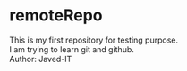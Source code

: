 # remoteRepo
This is my first repository for testing purpose. <br>
I am trying to learn git and github. <br>
Author: Javed-IT